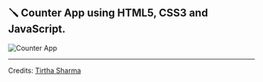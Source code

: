 ## 🪛 Counter App using HTML5, CSS3 and JavaScript.

![Counter App](https://github.com/genze121/Counter-App/assets/45147588/e8a89c8a-4a1c-4d31-88be-27dedcaae390)

------

Credits: [Tirtha Sharma](https://github.com/genze121 "Tirtha Sharma")
